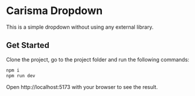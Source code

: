 # Carisma Dropdown

This is a simple dropdown without using any external library.

## Get Started

Clone the project, go to the project folder and run the following commands:

```cmd
npm i
npm run dev
```

Open http://localhost:5173 with your browser to see the result.